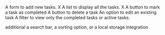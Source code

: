 A form to add new tasks. X
A list to display all the tasks. X
A button to mark a task as completed
A button to delete a task
An option to edit an existing task
A filter to view only the completed tasks or active tasks.

additional
a search bar,
a sorting option,
or a local storage integration
